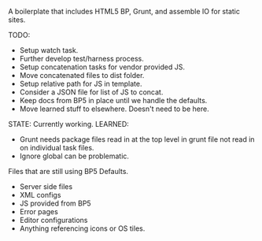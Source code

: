 A boilerplate that includes HTML5 BP, Grunt, and assemble IO for static sites.

TODO:
* Setup watch task.
* Further develop test/harness process.
* Setup concatenation tasks for vendor provided JS.
* Move concatenated files to dist folder.
* Setup relative path for JS in template.
* Consider a JSON file for list of JS to concat.
* Keep docs from BP5 in place until we handle the defaults.
* Move learned stuff to elsewhere. Doesn't need to be here.

STATE: Currently working.
LEARNED:
* Grunt needs package files read in at the top level in grunt file not read in on individual task files.
* Ignore global can be problematic.

Files that are still using BP5 Defaults.
* Server side files
* XML configs
* JS provided from BP5
* Error pages
* Editor configurations
* Anything referencing icons or OS tiles.
